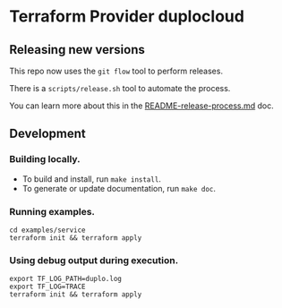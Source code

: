 # Terraform Provider duplocloud

## Releasing new versions

This repo now uses the `git flow` tool to perform releases.

There is a `scripts/release.sh` tool to automate the process.

You can learn more about this in the [README-release-process.md](README-release-process.md) doc.

## Development

### Building locally.

 - To build and install, run `make install`.
 - To generate or update documentation, run `make doc`.

### Running examples.

```
cd examples/service
terraform init && terraform apply
```

### Using debug output during execution.

``` 
export TF_LOG_PATH=duplo.log
export TF_LOG=TRACE
terraform init && terraform apply
```